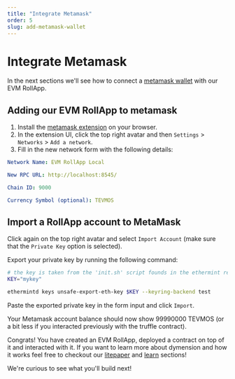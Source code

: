 ```yaml
---
title: "Integrate Metamask"
order: 5
slug: add-metamask-wallet
---
```


# Integrate Metamask

In the next sections we'll see how to connect a [metamask wallet](https://metamask.io/) with our EVM RollApp.

## Adding our EVM RollApp to metamask

1. Install the [metamask extension](https://chrome.google.com/webstore/detail/metamask/nkbihfbeogaeaoehlefnkodbefgpgknn?hl=en) on your browser.
2. In the extension UI, click the top right avatar and then `Settings` > `Networks` > `Add a network`.
3. Fill in the new network form with the following details:

```yaml
Network Name: EVM RollApp Local

New RPC URL: http://localhost:8545/

Chain ID: 9000

Currency Symbol (optional): TEVMOS
```

## Import a RollApp account to MetaMask

Click again on the top right avatar and select `Import Account` (make sure that the `Private Key` option is selected).

Export your private key by running the following command:

```sh
# the key is taken from the 'init.sh' script founds in the ethermint repo.
KEY="mykey"

ethermintd keys unsafe-export-eth-key $KEY --keyring-backend test
```

Paste the exported private key in the form input and click `Import`.

Your Metamask account balance should now show 99990000 TEVMOS (or a bit less if you interacted previously with the truffle contract).<br/>

Congrats! You have created an EVM RollApp, deployed a contract on top of it and interacted with it. If you want to learn more about dymension and how it works feel free to checkout our [litepaper](/docs/dymension-litepaper/index.md) and [learn](/docs/learn/modular-intro.md) sections!<br/>

We're curious to see what you'll build next!<br/>
